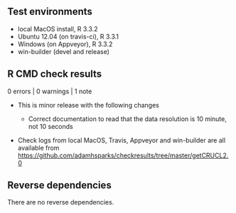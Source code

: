 ## Test environments
* local MacOS install, R 3.3.2
* Ubuntu 12.04 (on travis-ci), R 3.3.1
* Windows (on Appveyor), R 3.3.2
* win-builder (devel and release)

## R CMD check results

0 errors | 0 warnings | 1 note

* This is minor release with the following changes
  * Correct documentation to read that the data resolution is 10 minute, not 10 seconds
  
* Check logs from local MacOS, Travis, Appveyor and win-builder are all available from https://github.com/adamhsparks/checkresults/tree/master/getCRUCL2.0

## Reverse dependencies

There are no reverse dependencies.

